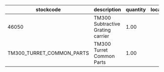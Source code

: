 |stockcode|description|quantity|location|
|---------|-----------|--------|--------|
|46050|TM300 Subtractive Grating carrier|1.00||
|TM300_TURRET_COMMON_PARTS|TM300 Turret Common Parts|1.00||
